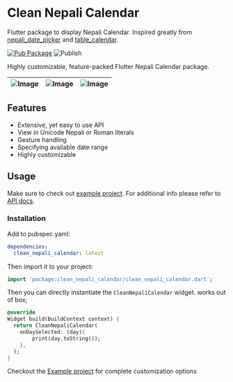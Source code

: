 # Clean Nepali Calendar

Flutter package to display Nepali Calendar. Inspired greatly from [nepali_date_picker](https://pub.dev/packages/nepali_date_picker) and [table_calendar](https://pub.dev/packages/table_calendar).

[![Pub Package](https://img.shields.io/pub/v/clean_nepali_calendar.svg?style=flat-square)](https://pub.dev/packages/clean_nepali_calendar) ![Publish](https://github.com/lohanidamodar/clean_nepali_calendar/workflows/Publish%20to%20pub.dev/badge.svg)


Highly customizable, feature-packed Flutter Nepali Calendar package.

| ![Image](https://raw.githubusercontent.com/lohanidamodar/clean_nepali_calendar/master/demo/demo1.gif) | ![Image](https://raw.githubusercontent.com/lohanidamodar/clean_nepali_calendar/master/demo/demo2.png) | ![Image](https://raw.githubusercontent.com/lohanidamodar/clean_nepali_calendar/master/demo/demo3.png) |
| ------------- |:-------------:| -----:|


## Features

* Extensive, yet easy to use API
* View in Unicode Nepali or Roman literals
* Gesture handling
* Specifying available date range
* Highly customizable

## Usage

Make sure to check out [example project](https://github.com/lohanidamodar/clean_nepali_calendar/tree/master/example). 
For additional info please refer to [API docs](https://pub.dartlang.org/documentation/clean_nepali_calendar/latest/clean_nepali_calendar/clean_nepali_calendar-library.html).

### Installation

Add to pubspec.yaml:

```yaml
dependencies:
  clean_nepali_calendar: latest
```

Then import it to your project:

```dart
import 'package:clean_nepali_calendar/clean_nepali_calendar.dart';
```

Then you can directly instantiate the `CleanNepaliCalendar` widget. works out of box;

```dart
@override
Widget build(BuildContext context) {
  return CleanNepaliCalendar(
    onDaySelected: (day){
        print(day.toString());
    },
  );
}
```

Checkout the [Example project](https://github.com/lohanidamodar/clean_nepali_calendar/tree/master/example) for complete customization options
